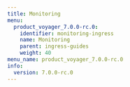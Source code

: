 ```yaml
---
title: Monitoring
menu:
  product_voyager_7.0.0-rc.0:
    identifier: monitoring-ingress
    name: Monitoring
    parent: ingress-guides
    weight: 40
menu_name: product_voyager_7.0.0-rc.0
info:
  version: 7.0.0-rc.0
---
```


